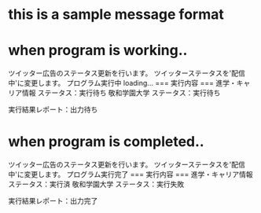 # this is a sample message format

# when program is working..
ツイッター広告のステータス更新を行います。
ツイッターステータスを'配信中'に変更します。
プログラム実行中
loading...
=== 実行内容 ===
進学・キャリア情報 ステータス：実行待ち
敬和学園大学 ステータス：実行待ち

実行結果レポート：出力待ち

# when program is completed..
ツイッター広告のステータス更新を行います。
ツイッターステータスを'配信中'に変更します。
プログラム実行完了
=== 実行内容 ===
進学・キャリア情報 ステータス：実行済
敬和学園大学 ステータス：実行失敗

実行結果レポート：出力完了
